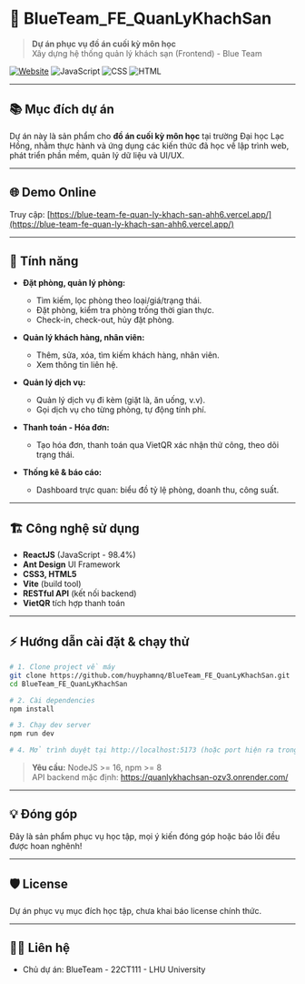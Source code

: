 # 🏨 BlueTeam_FE_QuanLyKhachSan

> **Dự án phục vụ đồ án cuối kỳ môn học**  
> Xây dựng hệ thống quản lý khách sạn (Frontend) - Blue Team

[![Website](https://img.shields.io/badge/Live-Demo-blue?logo=google-chrome)](https://blueteamflhu.io.vn/)
![JavaScript](https://img.shields.io/badge/JavaScript-98%25-yellow?logo=javascript)
![CSS](https://img.shields.io/badge/CSS-1.4%25-blue?logo=css3)
![HTML](https://img.shields.io/badge/HTML-0.2%25-orange?logo=html5)

---

## 📚 Mục đích dự án

Dự án này là sản phẩm cho **đồ án cuối kỳ môn học** tại trường Đại học Lạc Hồng, nhằm thực hành và ứng dụng các kiến thức đã học về lập trình web, phát triển phần mềm, quản lý dữ liệu và UI/UX.

---

## 🌐 Demo Online

Truy cập: [https://blue-team-fe-quan-ly-khach-san-ahh6.vercel.app/](https://blue-team-fe-quan-ly-khach-san-ahh6.vercel.app/)

---

## 🚩 Tính năng

- **Đặt phòng, quản lý phòng:**  
  - Tìm kiếm, lọc phòng theo loại/giá/trạng thái.
  - Đặt phòng, kiểm tra phòng trống thời gian thực.
  - Check-in, check-out, hủy đặt phòng.

- **Quản lý khách hàng, nhân viên:**  
  - Thêm, sửa, xóa, tìm kiếm khách hàng, nhân viên.
  - Xem thông tin liên hệ.

- **Quản lý dịch vụ:**  
  - Quản lý dịch vụ đi kèm (giặt là, ăn uống, v.v).
  - Gọi dịch vụ cho từng phòng, tự động tính phí.

- **Thanh toán - Hóa đơn:**  
  - Tạo hóa đơn, thanh toán qua VietQR xác nhận thử công, theo dõi trạng thái.

- **Thống kê & báo cáo:**  
  - Dashboard trực quan: biểu đồ tỷ lệ phòng, doanh thu, công suất.

---

## 🏗️ Công nghệ sử dụng

- **ReactJS** (JavaScript - 98.4%)
- **Ant Design** UI Framework
- **CSS3, HTML5**
- **Vite** (build tool)
- **RESTful API** (kết nối backend)
- **VietQR** tích hợp thanh toán

---

## ⚡ Hướng dẫn cài đặt & chạy thử

```bash
# 1. Clone project về máy
git clone https://github.com/huyphamnq/BlueTeam_FE_QuanLyKhachSan.git
cd BlueTeam_FE_QuanLyKhachSan

# 2. Cài dependencies
npm install

# 3. Chạy dev server
npm run dev

# 4. Mở trình duyệt tại http://localhost:5173 (hoặc port hiện ra trong terminal)
```

> **Yêu cầu:** NodeJS >= 16, npm >= 8  
> API backend mặc định: https://quanlykhachsan-ozv3.onrender.com/

---

## 💡 Đóng góp

Đây là sản phẩm phục vụ học tập, mọi ý kiến đóng góp hoặc báo lỗi đều được hoan nghênh!

---

## 🛡 License

Dự án phục vụ mục đích học tập, chưa khai báo license chính thức.

---

## 👨‍💻 Liên hệ

- Chủ dự án: BlueTeam - 22CT111 - LHU University
